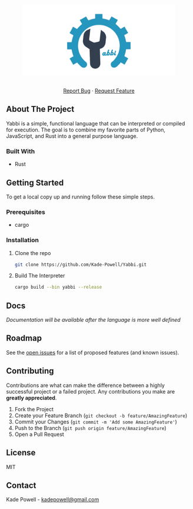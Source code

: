<!-- PROJECT SHIELDS -->
<!--
*** I'm using markdown "reference style" links for readability.
*** Reference links are enclosed in brackets [ ] instead of parentheses ( ).
*** See the bottom of this document for the declaration of the reference variables
*** for contributors-url, forks-url, etc. This is an optional, concise syntax you may use.
*** https://www.markdownguide.org/basic-syntax/#reference-style-links
-->

<!-- PROJECT LOGO -->
<br />
<p align="center">
    <img src="./yabbi.png" alt="Yabbi" height="190" />
<br />

  <p align="center">
    <br />
    <a href="https://github.com/Kade-Powell/Yabbi/issues/new">Report Bug</a>
    ·
    <a href="https://github.com/Kade-Powell/Yabbi/labels/enhancement">Request Feature</a>
  </p>
</p>

<!-- ABOUT THE PROJECT -->

## About The Project

Yabbi is a simple, functional language that can be interpreted or compiled for execution. The goal is to combine my favorite parts of Python, JavaScript, and Rust into a general purpose language.

### Built With

- []() Rust

<!-- GETTING STARTED -->

## Getting Started

To get a local copy up and running follow these simple steps.

### Prerequisites

- cargo

### Installation

1. Clone the repo
   ```sh
   git clone https://github.com/Kade-Powell/Yabbi.git
   ```
2. Build The Interpreter
   ```sh
   cargo build --bin yabbi --release
   ```

<!-- USAGE EXAMPLES -->

## Docs

_Documentation will be available after the language is more well defined_

<!-- ROADMAP -->

## Roadmap

See the [open issues](https://jira.cox.com/projects/CBMOCA/issues/?filter=allopenissues) for a list of proposed features (and known issues).

<!-- CONTRIBUTING -->

## Contributing

Contributions are what can make the difference between a highly successful project or a failed project. Any contributions you make are **greatly appreciated**.

1. Fork the Project
2. Create your Feature Branch (`git checkout -b feature/AmazingFeature`)
3. Commit your Changes (`git commit -m 'Add some AmazingFeature'`)
4. Push to the Branch (`git push origin feature/AmazingFeature`)
5. Open a Pull Request

<!-- LICENSE -->

## License

MIT

<!-- CONTACT -->

## Contact

Kade Powell - kadepowell@gmail.com

<!-- ACKNOWLEDGEMENTS -->

<!-- MARKDOWN LINKS & IMAGES -->
<!-- https://www.markdownguide.org/basic-syntax/#reference-style-links -->
